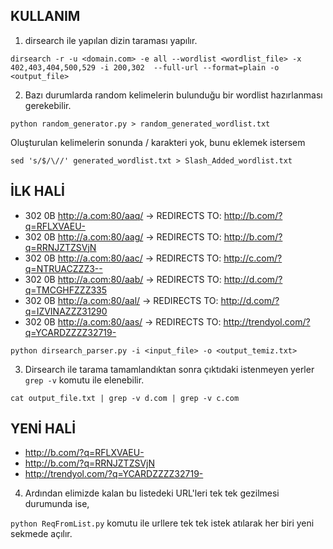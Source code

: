## KULLANIM

1. dirsearch ile yapılan dizin taraması yapılır.

`dirsearch -r -u <domain.com> -e all --wordlist <wordlist_file> -x 402,403,404,500,529 -i 200,302 
--full-url --format=plain -o <output_file>`

2. Bazı durumlarda random kelimelerin bulunduğu bir wordlist hazırlanması gerekebilir.

`python random_generator.py > random_generated_wordlist.txt `

Oluşturulan kelimelerin sonunda / karakteri yok, bunu eklemek istersem 

`sed 's/$/\//' generated_wordlist.txt > Slash_Added_wordlist.txt`


## İLK HALİ
- 302     0B   http://a.com:80/aaq/    -> REDIRECTS TO: http://b.com/?q=RFLXVAEU-
- 302     0B   http://a.com:80/aag/    -> REDIRECTS TO: http://b.com/?q=RRNJZTZSVjN
- 302     0B   http://a.com:80/aac/    -> REDIRECTS TO: http://c.com/?q=NTRUACZZZ3--
- 302     0B   http://a.com:80/aab/    -> REDIRECTS TO: http://d.com/?q=TMCGHFZZZ335
- 302     0B   http://a.com:80/aal/    -> REDIRECTS TO: http://d.com/?q=IZVINAZZZ31290
- 302     0B   http://a.com:80/aas/    -> REDIRECTS TO: http://trendyol.com/?q=YCARDZZZZ32719-

`python dirsearch_parser.py -i <input_file> -o <output_temiz.txt>`

3. Dirsearch ile tarama tamamlandıktan sonra çıktıdaki istenmeyen yerler `grep -v` komutu ile elenebilir.

`cat output_file.txt | grep -v d.com | grep -v c.com`


## YENİ HALİ 
- http://b.com/?q=RFLXVAEU-
- http://b.com/?q=RRNJZTZSVjN
- http://trendyol.com/?q=YCARDZZZZ32719-

4. Ardından elimizde kalan bu listedeki URL'leri tek tek gezilmesi durumunda ise,

` python ReqFromList.py ` komutu ile urllere tek tek istek atılarak her biri yeni sekmede açılır.
